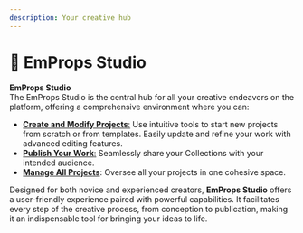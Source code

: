 ```yaml
---
description: Your creative hub
---
```


# 🎨 EmProps Studio

**EmProps Studio**\
The EmProps Studio is the central hub for all your creative endeavors on the platform, offering a comprehensive environment where you can:

* [**Create and Modify Projects**:](creating-your-first-collection-in-emprops-studio.md) Use intuitive tools to start new projects from scratch or from templates. Easily update and refine your work with advanced editing features.
* [**Publish Your Work**:](managing-and-publishing-collections/) Seamlessly share your Collections with your intended audience.
* [**Manage All Projects**](managing-and-publishing-collections/managing-your-collections-in-emprops-studio.md): Oversee all your projects in one cohesive space.

Designed for both novice and experienced creators, **EmProps Studio** offers a user-friendly experience paired with powerful capabilities. It facilitates every step of the creative process, from conception to publication, making it an indispensable tool for bringing your ideas to life.
